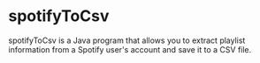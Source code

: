 <h1>spotifyToCsv</h1>

spotifyToCsv is a Java program that allows you to extract playlist information from a Spotify user's account and save it to a CSV file.
